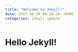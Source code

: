 ```yaml
---
title: "Welcome to Jekyll!"
date: 2017-10-20 08:26:28 -0400
categories: jekyll update
---
```

# Hello Jekyll!
